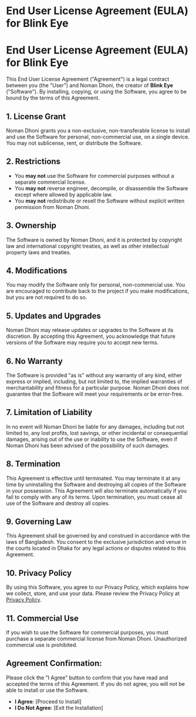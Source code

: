 # End User License Agreement (EULA) for Blink Eye


# End User License Agreement (EULA) for Blink Eye

This End User License Agreement ("Agreement") is a legal contract between you (the "User") and Noman Dhoni, the creator of **Blink Eye** ("Software"). By installing, copying, or using the Software, you agree to be bound by the terms of this Agreement.

## 1. License Grant
Noman Dhoni grants you a non-exclusive, non-transferable license to install and use the Software for personal, non-commercial use, on a single device. You may not sublicense, rent, or distribute the Software.

## 2. Restrictions
- You **may not** use the Software for commercial purposes without a separate commercial license.
- You **may not** reverse engineer, decompile, or disassemble the Software except where allowed by applicable law.
- You **may not** redistribute or resell the Software without explicit written permission from Noman Dhoni.

## 3. Ownership
The Software is owned by Noman Dhoni, and it is protected by copyright law and international copyright treaties, as well as other intellectual property laws and treaties.

## 4. Modifications
You may modify the Software only for personal, non-commercial use. You are encouraged to contribute back to the project if you make modifications, but you are not required to do so.

## 5. Updates and Upgrades
Noman Dhoni may release updates or upgrades to the Software at its discretion. By accepting this Agreement, you acknowledge that future versions of the Software may require you to accept new terms.

## 6. No Warranty
The Software is provided "as is" without any warranty of any kind, either express or implied, including, but not limited to, the implied warranties of merchantability and fitness for a particular purpose. Noman Dhoni does not guarantee that the Software will meet your requirements or be error-free.

## 7. Limitation of Liability
In no event will Noman Dhoni be liable for any damages, including but not limited to, any lost profits, lost savings, or other incidental or consequential damages, arising out of the use or inability to use the Software, even if Noman Dhoni has been advised of the possibility of such damages.

## 8. Termination
This Agreement is effective until terminated. You may terminate it at any time by uninstalling the Software and destroying all copies of the Software in your possession. This Agreement will also terminate automatically if you fail to comply with any of its terms. Upon termination, you must cease all use of the Software and destroy all copies.

## 9. Governing Law
This Agreement shall be governed by and construed in accordance with the laws of Bangladesh. You consent to the exclusive jurisdiction and venue in the courts located in Dhaka for any legal actions or disputes related to this Agreement.

## 10. Privacy Policy
By using this Software, you agree to our Privacy Policy, which explains how we collect, store, and use your data. Please review the Privacy Policy at [Privacy Policy](https://blinkeye.vercel.app/privacy).

## 11. Commercial Use
If you wish to use the Software for commercial purposes, you must purchase a separate commercial license from Noman Dhoni. Unauthorized commercial use is prohibited.

## Agreement Confirmation:
Please click the "I Agree" button to confirm that you have read and accepted the terms of this Agreement. If you do not agree, you will not be able to install or use the Software.

- **I Agree**: [Proceed to Install]
- **I Do Not Agree**: [Exit the Installation]

